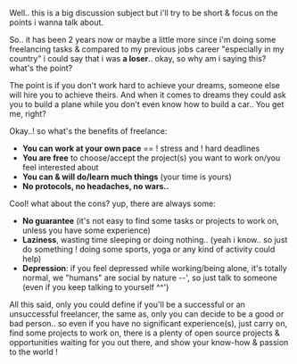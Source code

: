 <p>
    Well.. this is a big discussion subject but i'll try to be short & focus on the points i wanna talk about.
</p>
<p class="mgt-10">
    So.. it has been 2 years now or maybe a little more since i'm doing some freelancing tasks & compared to my previous jobs career "especially in my country" i could say that i was <b>a loser</b>.. okay, so why am i saying this? what's the point?
</p>
<p class="mgt-10">
    The point is if you don't work hard to achieve your dreams, someone else will hire you to achieve theirs. And when it comes to dreams they could ask you to build a plane while you don't even know how to build a car.. You get me, right?
</p>
<p class="mgt-10">
    Okay..! so what's the benefits of freelance:
</p>
<ul class="disc-list mgt-10">
    <li><b>You can work at your own pace</b> == ! stress and ! hard deadlines</li>
    <li><b>You are free</b> to choose/accept the project(s) you want to work on/you feel interested about</li>
    <li><b>You can & will do/learn much things</b> (your time is yours)</li>
    <li><b>No protocols, no headaches, no wars..</b></li>
</ul>
<p class="mgt-10">
    Cool! what about the cons? yup, there are always some:
</p>
<ul class="disc-list mgt-10">
    <li><b>No guarantee</b> (it's not easy to find some tasks or projects to work on, unless you have some experience)</li>
    <li><b>Laziness</b>, wasting time sleeping or doing nothing.. (yeah i know.. so just do something ! doing some sports, yoga or any kind of activity could help)</li>
    <li><b>Depression</b>: if you feel depressed while working/being alone, it's totally normal, we "humans" are social by nature --', so just talk to someone (even if you keep talking to yourself ^^')</li>
</ul>
<p class="mgt-10">
    All this said, only you could define if you'll be a successful or an unsuccessful freelancer, the same as, only you can decide to be a good or bad person.. so even if you have no significant experience(s), just carry on, find some projects to work on, there is a plenty of open source projects & opportunities waiting for you out there, and show your know-how & passion to the world !
</p>
